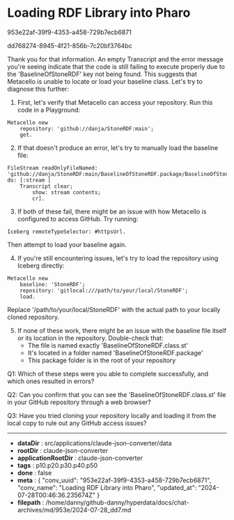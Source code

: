 # Loading RDF Library into Pharo

953e22af-39f9-4353-a458-729b7ecb6871

dd768274-8945-4f21-856b-7c20bf3764bc

 Thank you for that information. An empty Transcript and the error message you're seeing indicate that the code is still failing to execute properly due to the 'BaselineOfStoneRDF' key not being found. This suggests that Metacello is unable to locate or load your baseline class. Let's try to diagnose this further:

1. First, let's verify that Metacello can access your repository. Run this code in a Playground:

```smalltalk
Metacello new
    repository: 'github://danja/StoneRDF:main';
    get.
```

2. If that doesn't produce an error, let's try to manually load the baseline file:

```smalltalk
FileStream readOnlyFileNamed: 'github://danja/StoneRDF:main/BaselineOfStoneRDF.package/BaselineOfStoneRDF.class.st' do: [:stream |
    Transcript clear;
        show: stream contents;
        cr].
```

3. If both of these fail, there might be an issue with how Metacello is configured to access GitHub. Try running:

```smalltalk
Iceberg remoteTypeSelector: #httpsUrl.
```

Then attempt to load your baseline again.

4. If you're still encountering issues, let's try to load the repository using Iceberg directly:

```smalltalk
Metacello new
    baseline: 'StoneRDF';
    repository: 'gitlocal:///path/to/your/local/StoneRDF';
    load.
```

Replace '/path/to/your/local/StoneRDF' with the actual path to your locally cloned repository.

5. If none of these work, there might be an issue with the baseline file itself or its location in the repository. Double-check that:
   - The file is named exactly 'BaselineOfStoneRDF.class.st'
   - It's located in a folder named 'BaselineOfStoneRDF.package'
   - This package folder is in the root of your repository

Q1: Which of these steps were you able to complete successfully, and which ones resulted in errors?

Q2: Can you confirm that you can see the 'BaselineOfStoneRDF.class.st' file in your GitHub repository through a web browser?

Q3: Have you tried cloning your repository locally and loading it from the local copy to rule out any GitHub access issues?

---

* **dataDir** : src/applications/claude-json-converter/data
* **rootDir** : claude-json-converter
* **applicationRootDir** : claude-json-converter
* **tags** : p10.p20.p30.p40.p50
* **done** : false
* **meta** : {
  "conv_uuid": "953e22af-39f9-4353-a458-729b7ecb6871",
  "conv_name": "Loading RDF Library into Pharo",
  "updated_at": "2024-07-28T00:46:36.235674Z"
}
* **filepath** : /home/danny/github-danny/hyperdata/docs/chat-archives/md/953e/2024-07-28_dd7.md